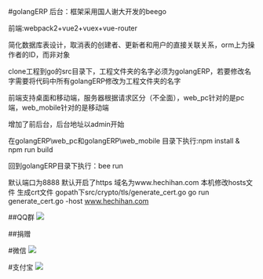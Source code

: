 #golangERP
后台：框架采用国人谢大开发的beego

前端:webpack2+vue2+vuex+vue-router

简化数据库表设计，取消表的创建者、更新者和用户的直接关联关系，orm上为操作者的ID，而非对象

clone工程到go的src目录下，工程文件夹的名字必须为golangERP，若要修改名字需要将代码中所有golangERP修改为工程文件夹的名字

前端支持桌面和移动端，服务器根据请求区分（不全面），web_pc针对的是pc端，web_mobile针对的是移动端

增加了前后台，后台地址以admin开始

在golangERP\web_pc和golangERP\web_mobile 目录下执行:npm install & npm run build 

回到golangERP目录下执行：bee run 

默认端口为8888
默认开启了https
域名为www.hechihan.com 本机修改hosts文件
生成crt文件
gopath下src/crypto/tls/generate_cert.go
go run generate_cert.go -host www.hechihan.com

##QQ群
![](http://i.imgur.com/fxfcP6k.png)

##捐赠

#微信
![](http://i.imgur.com/ScbDcOW.jpg)

#支付宝
![](http://i.imgur.com/3zoIh5S.jpg)

